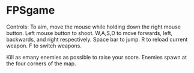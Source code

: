 # FPSgame

Controls:
To aim, move the mouse while holding down the right mouse button.
Left mouse button to shoot.
W,A,S,D to move forwards, left, backwards, and right respectively.
Space bar to jump.
R to reload current weapon.
F to switch weapons.

Kill as emany enemies as possible to raise your score. Enemies spawn at the
four corners of the map.
